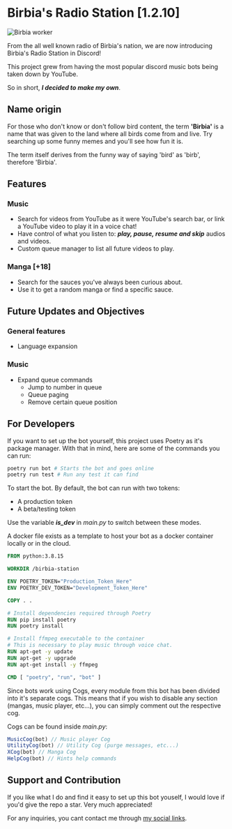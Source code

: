# Birbia's Radio Station [1.2.10]

![Birbia worker](https://thumbs.gfycat.com/RapidGlamorousGoldenretriever-size_restricted.gif)

From the all well known radio of Birbia's nation, we are now introducing Birbia's Radio Station in Discord!

This project grew from having the most popular discord music bots being taken down by YouTube.

So in short, ***I decided to make my own***.


## Name origin
For those who don't know or don't follow bird content, the term **'Birbia'** is a name that was given to the land where all birds come from and live. Try searching up some funny memes and you'll see how fun it is. 

The term itself derives from the funny way of saying 'bird' as 'birb', therefore 'Birbia'.

## Features

### Music
- Search for videos from YouTube as it were YouTube's search bar, or link a YouTube video to play it in a voice chat!
- Have control of what you listen to: ***play, pause, resume and skip*** audios and videos.
- Custom queue manager to list all future videos to play.

### Manga [+18]
- Search for the sauces you've always been curious about.
- Use it to get a random manga or find a specific sauce.


## Future Updates and Objectives

### General features
- Language expansion

### Music
- Expand queue commands
	* Jump to number in queue
	* Queue paging
	* Remove certain queue position


## For Developers
If you want to set up the bot yourself, this project uses Poetry as it's package manager. With that in mind, here are some of the commands you can run:
```python
poetry run bot # Starts the bot and goes online
poetry run test # Run any test it can find
```
To start the bot. By default, the bot can run with two tokens:
- A production token
- A beta/testing token

Use the variable ***is_dev*** in *main.py* to switch between these modes.

A docker file exists as a template to host your bot as a docker container locally or in the cloud.

```Dockerfile
FROM python:3.8.15

WORKDIR /birbia-station

ENV POETRY_TOKEN="Production_Token_Here"
ENV POETRY_DEV_TOKEN="Development_Token_Here"

COPY . .

# Install dependencies required through Poetry
RUN pip install poetry
RUN poetry install

# Install ffmpeg executable to the container
# This is necessary to play music through voice chat.
RUN apt-get -y update
RUN apt-get -y upgrade
RUN apt-get install -y ffmpeg

CMD [ "poetry", "run", "bot" ]
```

Since bots work using Cogs, every module from this bot has been divided into it's separate cogs. This means that if you wish to disable any section (mangas, music player, etc...), you can simply comment out the respective cog.

Cogs can be found inside *main.py*:
```js
MusicCog(bot) // Music player Cog
UtilityCog(bot) // Utility Cog (purge messages, etc...)
XCog(bot) // Manga Cog
HelpCog(bot) // Hints help commands
```

## Support and Contribution
If you like what I do and find it easy to set up this bot youself, I would love if you'd give the repo a star. Very much appreciated! 

For any inquiries, you cant contact me through [my social links](https://github.com/SkinnyDevi/SkinnyDevi#im-available-in-the-following-social-media).